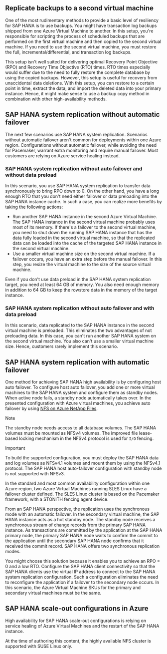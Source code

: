 ## Replicate backups to a second virtual machine

One of the most rudimentary methods to provide a basic level of resiliency for SAP HANA is to use backups. You might have transaction log backups shipped from one Azure Virtual Machine to another. In this setup, you're responsible for scripting the process of scheduled backups that are performed on the first virtual machine and then copied to the second virtual machine. If you need to use the second virtual machine, you must restore the full, incremental/differential, and transaction log backups.

This setup isn't well suited for delivering optimal Recovery Point Objective (RPO) and Recovery Time Objective (RTO) times. RTO times especially would suffer due to the need to fully restore the complete database by using the copied backups. However, this setup is useful for recovery from unaccidental data deletions. With this setup, you can restore to a certain point in time, extract the data, and import the deleted data into your primary instance. Hence, it might make sense to use a backup copy method in combination with other high-availability methods.

## SAP HANA system replication without automatic failover

The next few scenarios use SAP HANA system replication. Scenarios without automatic failover aren't common for deployments within one Azure region. Configurations without automatic failover, while avoiding the need for Pacemaker, warrant extra monitoring and require manual failover. Most customers are relying on Azure service healing instead.

### SAP HANA system replication without auto failover and without data preload

In this scenario, you use SAP HANA system replication to transfer data synchronously to bring RPO down to 0. On the other hand, you have a long enough RTO that you don't need either failover or data preloading into the SAP HANA instance cache. In such a case, you can realize more benefits by taking the following actions:

- Run another SAP HANA instance in the second Azure Virtual Machine. The SAP HANA instance in the second virtual machine probably uses most of its memory. If there's a failover to the second virtual machine, you need to shut down the running SAP HANA instance that has the data fully loaded in the second virtual machine, so that the replicated data can be loaded into the cache of the targeted SAP HANA instance in the second virtual machine.
- Use a smaller virtual machine size on the second virtual machine. If a failover occurs, you have an extra step before the manual failover. In this step, you resize the virtual machine to the size of the source virtual machine.

Even if you don't use data preload in the SAP HANA system replication target, you need at least 64 GB of memory. You also need enough memory in addition to 64 GB to keep the rowstore data in the memory of the target instance.

### SAP HANA system replication without auto failover and with data preload

In this scenario, data replicated to the SAP HANA instance in the second virtual machine is preloaded. This eliminates the two advantages of not preloading data. In this case, you can't run another SAP HANA system on the second virtual machine. You also can't use a smaller virtual machine size. Hence, customers rarely implement this scenario.

## SAP HANA system replication with automatic failover

One method for achieving SAP HANA high availability is by configuring host auto failover. To configure host auto failover, you add one or more virtual machines to the SAP HANA system and configure them as standby nodes. When active node fails, a standby node automatically takes over. In the presented configuration with Azure virtual machines, you achieve auto failover by using [NFS on Azure NetApp Files](/azure/azure-netapp-files/azure-netapp-files-introduction.md).  

> [!NOTE]
> The standby node needs access to all database volumes. The SAP HANA volumes must be mounted as NFSv4 volumes. The improved file lease-based locking mechanism in the NFSv4 protocol is used for `I/O` fencing.

> [!IMPORTANT]
> To build the supported configuration, you must deploy the SAP HANA data and log volumes as NFSv4.1 volumes and mount them by using the NFSv4.1 protocol. The SAP HANA host auto-failover configuration with standby node is not supported with NFSv3.

In the standard and most common availability configuration within one Azure region, two Azure Virtual Machines running SLES Linux have a failover cluster defined. The SLES Linux cluster is based on the Pacemaker framework, with a STONITH fencing agent device.

From an SAP HANA perspective, the replication uses the synchronous mode with an automatic failover. In the secondary virtual machine, the SAP HANA instance acts as a hot standby node. The standby node receives a synchronous stream of change records from the primary SAP HANA instance. As transactions are committed by the application at the SAP HANA primary node, the primary SAP HANA node waits to confirm the commit to the application until the secondary SAP HANA node confirms that it received the commit record. SAP HANA offers two synchronous replication modes.

You might choose this solution because it enables you to achieve an RPO = 0 and a low RTO. Configure the SAP HANA client connectivity so that the SAP HANA clients use the virtual IP address to connect to the SAP HANA system replication configuration. Such a configuration eliminates the need to reconfigure the application if a failover to the secondary node occurs. In this scenario, the Azure Virtual Machine SKUs for the primary and secondary virtual machines must be the same.

## SAP HANA scale-out configurations in Azure

High availability for SAP HANA scale-out configurations is relying on service healing of Azure Virtual Machines and the restart of the SAP HANA instance.

At the time of authoring this content, the highly available NFS cluster is supported with SUSE Linux only.
